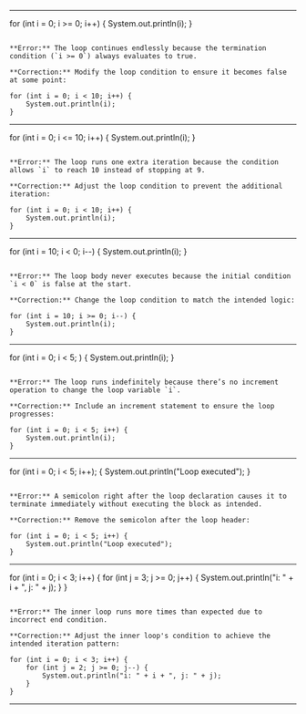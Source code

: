 
---



for (int i = 0; i >= 0; i++) {
    System.out.println(i);
}
```

**Error:** The loop continues endlessly because the termination condition (`i >= 0`) always evaluates to true.

**Correction:** Modify the loop condition to ensure it becomes false at some point:

for (int i = 0; i < 10; i++) {
    System.out.println(i);
}
```

---



for (int i = 0; i <= 10; i++) {
    System.out.println(i);
}
```

**Error:** The loop runs one extra iteration because the condition allows `i` to reach 10 instead of stopping at 9.

**Correction:** Adjust the loop condition to prevent the additional iteration:

for (int i = 0; i < 10; i++) {
    System.out.println(i);
}
```

---



for (int i = 10; i < 0; i--) {
    System.out.println(i);
}
```

**Error:** The loop body never executes because the initial condition `i < 0` is false at the start.

**Correction:** Change the loop condition to match the intended logic:

for (int i = 10; i >= 0; i--) {
    System.out.println(i);
}
```

---



for (int i = 0; i < 5; ) {
    System.out.println(i);
}
```

**Error:** The loop runs indefinitely because there’s no increment operation to change the loop variable `i`.

**Correction:** Include an increment statement to ensure the loop progresses:

for (int i = 0; i < 5; i++) {
    System.out.println(i);
}
```

---



for (int i = 0; i < 5; i++);
{
    System.out.println("Loop executed");
}
```

**Error:** A semicolon right after the loop declaration causes it to terminate immediately without executing the block as intended.

**Correction:** Remove the semicolon after the loop header:

for (int i = 0; i < 5; i++) {
    System.out.println("Loop executed");
}
```

---



for (int i = 0; i < 3; i++) {
    for (int j = 3; j >= 0; j++) {
        System.out.println("i: " + i + ", j: " + j);
    }
}
```

**Error:** The inner loop runs more times than expected due to incorrect end condition.

**Correction:** Adjust the inner loop's condition to achieve the intended iteration pattern:

for (int i = 0; i < 3; i++) {
    for (int j = 2; j >= 0; j--) {
        System.out.println("i: " + i + ", j: " + j);
    }
}
```

---

